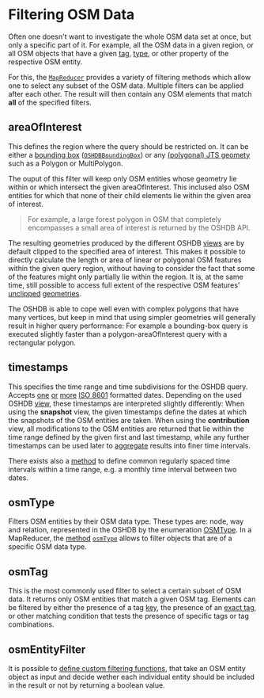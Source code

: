Filtering OSM Data
==================

Often one doesn't want to investigate the whole OSM data set at once, but only a specific part of it. For example, all the OSM data in a given region, or all OSM objects that have a given [tag](https://wiki.openstreetmap.org/wiki/Tags), [type](https://wiki.openstreetmap.org/wiki/Elements), or other property of the respective OSM entity.

For this, the [`MapReducer`](https://docs.ohsome.org/java/oshdb/0.5.0/aggregated/org/heigit/bigspatialdata/oshdb/api/mapreducer/MapReducer.html) provides a variety of filtering methods which allow one to select any subset of the OSM data. Multiple filters can be applied after each other. The result will then contain any OSM elements that match **all** of the specified filters.


areaOfInterest
--------------

This defines the region where the query should be restricted on. It can be either a [bounding box](https://docs.ohsome.org/java/oshdb/0.5.0/aggregated/org/heigit/bigspatialdata/oshdb/api/mapreducer/MapReducer.html#areaOfInterest-org.heigit.bigspatialdata.oshdb.util.OSHDBBoundingBox-) ([`OSHDBBoundingBox`](https://docs.ohsome.org/java/oshdb/0.5.0/aggregated/org/heigit/bigspatialdata/oshdb/util/OSHDBBoundingBox.html)) or any [(polygonal) JTS geomety](https://docs.ohsome.org/java/oshdb/0.5.0/aggregated/org/heigit/bigspatialdata/oshdb/api/mapreducer/MapReducer.html#areaOfInterest-P-) such as a Polygon or MultiPolygon.

The ouput of this filter will keep only OSM entities whose geometry lie within or which intersect the given areaOfInterest. This inclused also OSM entities for which that none of their child elements lie within the given area of interest.

> For example, a large forest polygon in OSM that completely encompasses a small area of interest _is_ returned by the OSHDB API.

The resulting geometries produced by the different OSHDB [views](views.md) are by default clipped to the specified area of interest. This makes it possible to directly calculate the length or area of linear or polygonal OSM features within the given query region, without having to consider the fact that some of the features might only partially lie within the region. It is, at the same time, still possible to access full extent of the respective OSM features' [unclipped](https://docs.ohsome.org/java/oshdb/0.5.0/aggregated/org/heigit/bigspatialdata/oshdb/api/object/OSMEntitySnapshot.html#getGeometryUnclipped--) [geometries](https://docs.ohsome.org/java/oshdb/0.5.0/aggregated/org/heigit/bigspatialdata/oshdb/api/object/OSMContribution.html#getGeometryUnclippedBefore--).

The OSHDB is able to cope well even with complex polygons that have many vertices, but keep in mind that using simpler geometries will generally result in higher query performance: For example a bounding-box query is executed slightly faster than a polygon-areaOfInterest query with a rectangular polygon. 

<!-- todo: link to blog post with spatial filtering performance benchmarks -->

timestamps
----------

This specifies the time range and time subdivisions for the OSHDB query. Accepts [one](https://docs.ohsome.org/java/oshdb/0.5.0/aggregated/org/heigit/bigspatialdata/oshdb/api/mapreducer/MapReducer.html#timestamps-java.lang.String-) [or](https://docs.ohsome.org/java/oshdb/0.5.0/aggregated/org/heigit/bigspatialdata/oshdb/api/mapreducer/MapReducer.html#timestamps-java.lang.String-java.lang.String-) [more](https://docs.ohsome.org/java/oshdb/0.5.0/aggregated/org/heigit/bigspatialdata/oshdb/api/mapreducer/MapReducer.html#timestamps-java.lang.String-java.lang.String-java.lang.String...-) [ISO 8601](https://en.wikipedia.org/wiki/ISO_8601) formatted dates. Depending on the used OSHDB [view](views.md), these timestamps are interpreted slightly differently: When using the **snapshot** view, the given timestamps define the dates at which the snapshots of the OSM entities are taken. When using the **contribution** view, all modifications to the OSM entities are returned that lie within the time range defined by the given first and last timestamp, while any further timestamps can be used later to [aggregate](aggregation.md) results into finer time intervals.

There exists also a [method](https://docs.ohsome.org/java/oshdb/0.5.0/aggregated/org/heigit/bigspatialdata/oshdb/api/mapreducer/MapReducer.html#timestamps-java.lang.String-java.lang.String-org.heigit.bigspatialdata.oshdb.util.time.OSHDBTimestamps.Interval-) to define common regularly spaced time intervals within a time range, e.g. a monthly time interval between two dates.

osmType
-------

Filters OSM entities by their OSM data type. These types are: node, way and relation, represented in the OSHDB by the enumeration [OSMType](https://docs.ohsome.org/java/oshdb/0.5.0/aggregated/org/heigit/bigspatialdata/oshdb/osm/OSMType.html). In a MapReducer, the [method](https://docs.ohsome.org/java/oshdb/0.5.0/aggregated/org/heigit/bigspatialdata/oshdb/api/mapreducer/MapReducer.html#osmType-java.util.EnumSet-) [`osmType`](https://docs.ohsome.org/java/oshdb/0.5.0/aggregated/org/heigit/bigspatialdata/oshdb/api/mapreducer/MapReducer.html#osmType-org.heigit.bigspatialdata.oshdb.osm.OSMType-org.heigit.bigspatialdata.oshdb.osm.OSMType...-) allows to filter objects that are of a specific OSM data type.

osmTag
------

This is the most commonly used filter to select a certain subset of OSM data. It returns only OSM entities that match a given OSM tag. Elements can be filtered by either the presence of a tag [key](https://docs.ohsome.org/java/oshdb/0.5.0/aggregated/org/heigit/bigspatialdata/oshdb/api/mapreducer/MapReducer.html#osmTag-java.lang.String-), the presence of an [exact tag](https://docs.ohsome.org/java/oshdb/0.5.0/aggregated/org/heigit/bigspatialdata/oshdb/api/mapreducer/MapReducer.html#osmTag-java.lang.String-java.lang.String-), or other matching condition that tests the presence of specific tags or tag combinations.
<!-- list and document all versions: collection(tag), key+collection(values), etc. -->

osmEntityFilter
---------------

It is possible to [define custom filtering functions](https://docs.ohsome.org/java/oshdb/0.5.0/aggregated/org/heigit/bigspatialdata/oshdb/api/mapreducer/MapReducer.html#osmEntityFilter-org.heigit.bigspatialdata.oshdb.api.generic.function.SerializablePredicate-), that take an OSM entity object as input and decide wether each individual entity should be included in the result or not by returning a boolean value.
